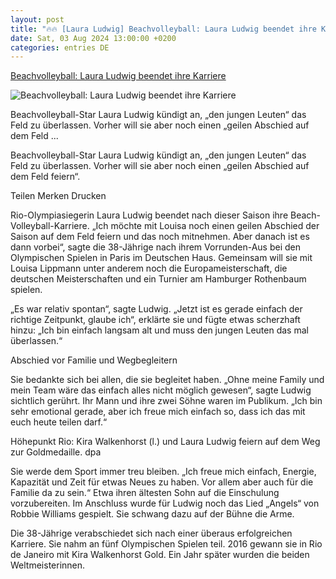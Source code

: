 ```yaml
---
layout: post
title: "🔥🔥 [Laura Ludwig] Beachvolleyball: Laura Ludwig beendet ihre Karriere"
date: Sat, 03 Aug 2024 13:00:00 +0200
categories: entries DE
---
```

[Beachvolleyball: Laura Ludwig beendet ihre Karriere](https://www.faz.net/aktuell/sport/olympia/beachvolleyball-laura-ludwig-beendet-ihre-karriere-19898183.html)

![Beachvolleyball: Laura Ludwig beendet ihre Karriere](https://media1.faz.net/ppmedia/aktuell/sport/2089986591/1.9898185/facebook_teaser/zeit-abschied-zu-nehmen-laura.jpg)

Beachvolleyball-Star Laura Ludwig kündigt an, „den jungen Leuten“ das Feld zu überlassen. Vorher will sie aber noch einen „geilen Abschied auf dem Feld ...

Beachvolleyball-Star Laura Ludwig kündigt an, „den jungen Leuten“ das Feld zu überlassen. Vorher will sie aber noch einen „geilen Abschied auf dem Feld feiern“.

Teilen Merken Drucken

Rio-Olympiasiegerin Laura Ludwig beendet nach dieser Saison ihre Beach-Volleyball-Karriere. „Ich möchte mit Louisa noch einen geilen Abschied der Saison auf dem Feld feiern und das noch mitnehmen. Aber danach ist es dann vorbei“, sagte die 38-Jährige nach ihrem Vorrunden-Aus bei den Olympischen Spielen in Paris im Deutschen Haus. Gemeinsam will sie mit Louisa Lippmann unter anderem noch die Europameisterschaft, die deutschen Meisterschaften und ein Turnier am Hamburger Rothenbaum spielen.

„Es war relativ spontan“, sagte Ludwig. „Jetzt ist es gerade einfach der richtige Zeitpunkt, glaube ich“, erklärte sie und fügte etwas scherzhaft hinzu: „Ich bin einfach langsam alt und muss den jungen Leuten das mal überlassen.“

Abschied vor Familie und Wegbegleitern

Sie bedankte sich bei allen, die sie begleitet haben. „Ohne meine Family und mein Team wäre das einfach alles nicht möglich gewesen“, sagte Ludwig sichtlich gerührt. Ihr Mann und ihre zwei Söhne waren im Publikum. „Ich bin sehr emotional gerade, aber ich freue mich einfach so, dass ich das mit euch heute teilen darf.“

Höhepunkt Rio: Kira Walkenhorst (l.) und Laura Ludwig feiern auf dem Weg zur Goldmedaille. dpa

Sie werde dem Sport immer treu bleiben. „Ich freue mich einfach, Energie, Kapazität und Zeit für etwas Neues zu haben. Vor allem aber auch für die Familie da zu sein.“ Etwa ihren ältesten Sohn auf die Einschulung vorzubereiten. Im Anschluss wurde für Ludwig noch das Lied „Angels“ von Robbie Williams gespielt. Sie schwang dazu auf der Bühne die Arme.

Die 38-Jährige verabschiedet sich nach einer überaus erfolgreichen Karriere. Sie nahm an fünf Olympischen Spielen teil. 2016 gewann sie in Rio de Janeiro mit Kira Walkenhorst Gold. Ein Jahr später wurden die beiden Weltmeisterinnen.

